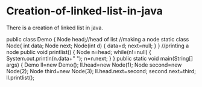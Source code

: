 # Creation-of-linked-list-in-java
There is a creation of linked list in java.

public class Demo {
Node head;//head of list
//making a node
 static class Node{
	int data;
	Node next;
	Node(int d)
	{
		data=d;
		next=null;
	}
 }
 //printing a node
	public  void printlist()
	{
		Node n=head;
		while(n!=null)
		{
			System.out.println(n.data+" ");
			n=n.next;
		}
	}
  public static void main(String[] args) {
	Demo ll=new Demo();
  ll.head=new Node(1);
	Node second=new Node(2);
	Node third=new Node(3);
	ll.head.next=second;
 second.next=third;
	ll.printlist();
